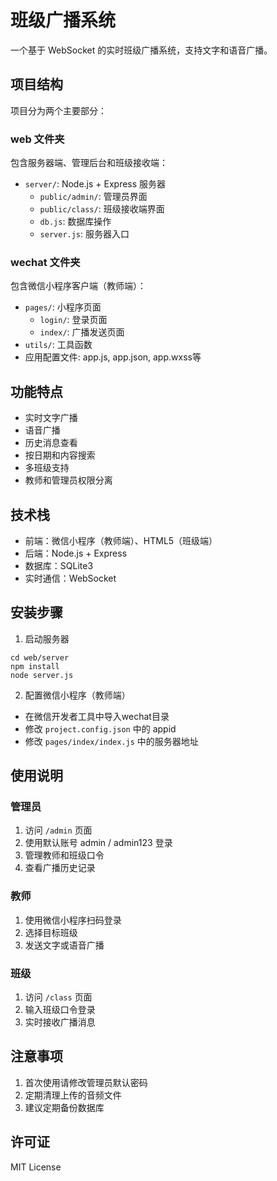 # 班级广播系统

一个基于 WebSocket 的实时班级广播系统，支持文字和语音广播。

## 项目结构

项目分为两个主要部分：

### web 文件夹
包含服务器端、管理后台和班级接收端：
- `server/`: Node.js + Express 服务器
  - `public/admin/`: 管理员界面
  - `public/class/`: 班级接收端界面
  - `db.js`: 数据库操作
  - `server.js`: 服务器入口

### wechat 文件夹
包含微信小程序客户端（教师端）：
- `pages/`: 小程序页面
  - `login/`: 登录页面
  - `index/`: 广播发送页面
- `utils/`: 工具函数
- 应用配置文件: app.js, app.json, app.wxss等

## 功能特点

* 实时文字广播
* 语音广播
* 历史消息查看
* 按日期和内容搜索
* 多班级支持
* 教师和管理员权限分离

## 技术栈

* 前端：微信小程序（教师端）、HTML5（班级端）
* 后端：Node.js + Express
* 数据库：SQLite3
* 实时通信：WebSocket

## 安装步骤

1. 启动服务器

```
cd web/server
npm install
node server.js
```

2. 配置微信小程序（教师端）
* 在微信开发者工具中导入wechat目录
* 修改 `project.config.json` 中的 appid
* 修改 `pages/index/index.js` 中的服务器地址

## 使用说明

### 管理员

1. 访问 `/admin` 页面
2. 使用默认账号 admin / admin123 登录
3. 管理教师和班级口令
4. 查看广播历史记录

### 教师

1. 使用微信小程序扫码登录
2. 选择目标班级
3. 发送文字或语音广播

### 班级

1. 访问 `/class` 页面
2. 输入班级口令登录
3. 实时接收广播消息

## 注意事项

1. 首次使用请修改管理员默认密码
2. 定期清理上传的音频文件
3. 建议定期备份数据库

## 许可证

MIT License 